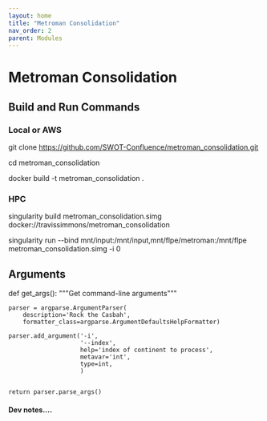```yaml
---
layout: home
title: "Metroman Consolidation"
nav_order: 2
parent: Modules
---
```


# Metroman Consolidation

## Build and Run Commands

### Local or AWS
git clone https://github.com/SWOT-Confluence/metroman_consolidation.git

cd metroman_consolidation

docker build -t metroman_consolidation .

<!-- docker run -e AWS_BATCH_JOB_ID="foo" -v /mnt/input:/mnt/data/input travissimmons/metroman:latest -r metrosets.json -s local -v -i 0 -->

### HPC
singularity build metroman_consolidation.simg docker://travissimmons/metroman_consolidation

singularity run --bind mnt/input:/mnt/input,mnt/flpe/metroman:/mnt/flpe metroman_consolidation.simg -i 0
 
## Arguments

def get_args():
    """Get command-line arguments"""

    parser = argparse.ArgumentParser(
        description='Rock the Casbah',
        formatter_class=argparse.ArgumentDefaultsHelpFormatter)

    parser.add_argument('-i',
                        '--index',
                        help='index of continent to process',
                        metavar='int',
                        type=int,
                        )


    return parser.parse_args()


#### Dev notes....
